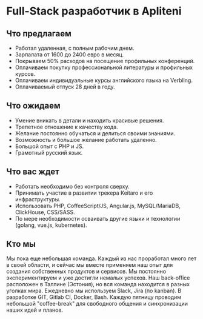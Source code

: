 # Full-Stack разработчик в Apliteni

## Что предлагаем
* Работал удаленная, с полным рабочим днем.
* Зарпалата от 1600 до 2400 евро в месяц.
* Покрываем 50% расходов на посещение профильных конференций.
* Оплачиваем покупку профессиональной литературы и профильных курсов.
* Оплачиваем индивидуальные курсы английского языка на Verbling.
* Оплачиваемый отпуск 28 дней в году.

## Что ожидаем 
* Умение вникать в детали и находить красивые решения.
* Трепетное отношение к качеству кода.
* Желание постоянно обучаться и делиться своими знаниями.
* Возможность и большое желание работать удаленно.
* Большой опыт с PHP и JS.
* Грамотный русский язык.

## Что вас ждет
* Работать необходимо без контроля сверху.
* Принимать участие в развитии трекера Keitaro и его инфраструктуры.
* Использовать PHP, CoffeeScript/JS, Angular.js, MySQL/MariaDB, ClickHouse, CSS/SASS.
* По мере необходимости осваивать другие языки и технологии (golang, vue.js, kubernetes).

## Кто мы
Мы пока еще небольшая команда. Каждый из нас проработал много лет в своей области, и сейчас мы вместе применяем наш опыт для создания собственных продуктов и сервисов. Мы постоянно экспериментируем и уже достигли немалых успехов. Наш back-office расположен в Таллине (Эстония), но вся команда находится в разных уголках мира. Ежедневно мы используем Slack, Jira (по kanban). В разработке GIT, Gitlab CI, Docker, Bash. Каждую пятницу проводим небольшой "coffee-break" для свободного общения и синхронизации наших идей и планов.
